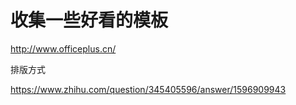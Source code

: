 # 收集一些好看的模板

http://www.officeplus.cn/

排版方式

https://www.zhihu.com/question/345405596/answer/1596909943